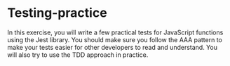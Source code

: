 # Testing-practice
In this exercise, you will write a few practical tests for JavaScript functions using the Jest library. You should make sure you follow the AAA pattern to make your tests easier for other developers to read and understand. You will also try to use the TDD approach in practice.
